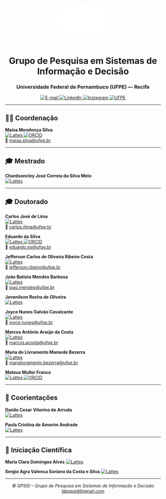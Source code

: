 <div align="center">

<img src="gpsid.png" alt="Logo GPSID" width="180" style="border-radius: 50%; margin-bottom: 15px;"/>

# Grupo de Pesquisa em Sistemas de Informação e Decisão
### Universidade Federal de Pernambuco (UFPE) — Recife

<a href="mailto:labgpsid@gmail.com" target="_blank" rel="noopener noreferrer">
  <img src="https://img.shields.io/badge/-labgpsid%40gmail.com-D14836?style=flat&logo=gmail&logoColor=white" alt="E-mail">
</a>
<a href="https://www.linkedin.com/company/grupo-de-pesquisa-em-sistemas-de-informa%C3%A7%C3%A3o-e-decis%C3%A3o-gpsid-ufpe/" target="_blank" rel="noopener noreferrer">
  <img src="https://img.shields.io/badge/-LinkedIn-0A66C2?style=flat&logo=linkedin&logoColor=white" alt="LinkedIn">
</a>
<a href="https://www.instagram.com/labgpsid/" target="_blank" rel="noopener noreferrer">
  <img src="https://img.shields.io/badge/-Instagram-E4405F?style=flat&logo=instagram&logoColor=white" alt="Instagram">
</a>
<a href="https://www.ufpe.br" target="_blank" rel="noopener noreferrer">
  <img src="https://img.shields.io/badge/-UFPE-7C002D?style=flat&logo=academia&logoColor=white" alt="UFPE">
</a>

---

</div>

## 👩‍🏫 Coordenação

**Maísa Mendonça Silva**  
<a href="http://lattes.cnpq.br/1719660651640802" target="_blank" rel="noopener noreferrer">
  <img src="https://img.shields.io/badge/-Lattes-007ACC?style=flat&logo=google-scholar&logoColor=white" alt="Lattes">
</a>
<a href="https://orcid.org/0000-0003-4223-2769" target="_blank" rel="noopener noreferrer">
  <img src="https://img.shields.io/badge/-ORCID-A6CE39?style=flat&logo=orcid&logoColor=white" alt="ORCID">
</a>  
📧 maisa.silva@ufpe.br

---

## 🎓 Mestrado

**Chardsoncley José Correia da Silva Melo**  
<a href="http://lattes.cnpq.br/4730758926255746" target="_blank" rel="noopener noreferrer">
  <img src="https://img.shields.io/badge/-Lattes-007ACC?style=flat&logo=google-scholar&logoColor=white" alt="Lattes">
</a>

---

## 🎓 Doutorado

**Carlos José de Lima**  
<a href="http://lattes.cnpq.br/6652468960979337" target="_blank" rel="noopener noreferrer">
  <img src="https://img.shields.io/badge/-Lattes-007ACC?style=flat&logo=google-scholar&logoColor=white" alt="Lattes">
</a>  
📧 carlos.jlima@ufpe.br  

**Eduardo da Silva**  
<a href="http://lattes.cnpq.br/9698302403435499" target="_blank" rel="noopener noreferrer">
  <img src="https://img.shields.io/badge/-Lattes-007ACC?style=flat&logo=google-scholar&logoColor=white" alt="Lattes">
</a>
<a href="https://orcid.org/0000-0002-2455-2294" target="_blank" rel="noopener noreferrer">
  <img src="https://img.shields.io/badge/-ORCID-A6CE39?style=flat&logo=orcid&logoColor=white" alt="ORCID">
</a>  
📧 eduardo.es@ufpe.br  

**Jefferson Carlos de Oliveira Ribeiro Costa**  
<a href="http://lattes.cnpq.br/6411337258532071" target="_blank" rel="noopener noreferrer">
  <img src="https://img.shields.io/badge/-Lattes-007ACC?style=flat&logo=google-scholar&logoColor=white" alt="Lattes">
</a>  
📧 jefferson.ribeiro@ufpe.br  

**João Batista Mendes Barbosa**  
<a href="http://lattes.cnpq.br/4686033623536696" target="_blank" rel="noopener noreferrer">
  <img src="https://img.shields.io/badge/-Lattes-007ACC?style=flat&logo=google-scholar&logoColor=white" alt="Lattes">
</a>  
📧 joao.mendes@ufpe.br  

**Jovenilson Rocha de Oliveira**  
<a href="http://lattes.cnpq.br/4863817903775091" target="_blank" rel="noopener noreferrer">
  <img src="https://img.shields.io/badge/-Lattes-007ACC?style=flat&logo=google-scholar&logoColor=white" alt="Lattes">
</a>

**Joyce Nunes Galvão Cavalcante**  
<a href="http://lattes.cnpq.br/9078115312448557" target="_blank" rel="noopener noreferrer">
  <img src="https://img.shields.io/badge/-Lattes-007ACC?style=flat&logo=google-scholar&logoColor=white" alt="Lattes">
</a>  
📧 joyce.nunes@ufpe.br  

**Marcos Antônio Araújo da Costa**  
<a href="http://lattes.cnpq.br/0908944937890798" target="_blank" rel="noopener noreferrer">
  <img src="https://img.shields.io/badge/-Lattes-007ACC?style=flat&logo=google-scholar&logoColor=white" alt="Lattes">
</a>  
📧 marcos.acosta@ufpe.br  

**Maria do Livramento Mamede Bezerra**  
<a href="http://lattes.cnpq.br/2045810723587545" target="_blank" rel="noopener noreferrer">
  <img src="https://img.shields.io/badge/-Lattes-007ACC?style=flat&logo=google-scholar&logoColor=white" alt="Lattes">
</a>  
📧 marialivramento.bezerra@ufpe.br  

**Mateus Muller Franco**  
<a href="http://lattes.cnpq.br/9554919145483656" target="_blank" rel="noopener noreferrer">
  <img src="https://img.shields.io/badge/-Lattes-007ACC?style=flat&logo=google-scholar&logoColor=white" alt="Lattes">
</a>
<a href="https://orcid.org/0000-0001-5137-4342" target="_blank" rel="noopener noreferrer">
  <img src="https://img.shields.io/badge/-ORCID-A6CE39?style=flat&logo=orcid&logoColor=white" alt="ORCID">
</a>

---

## 🤝 Coorientações

**Danilo Cesar Vitorino de Arruda**  
<a href="http://lattes.cnpq.br/2725265019496657" target="_blank" rel="noopener noreferrer">
  <img src="https://img.shields.io/badge/-Lattes-007ACC?style=flat&logo=google-scholar&logoColor=white" alt="Lattes">
</a>

**Paula Cristina de Amorim Andrade**  
<a href="http://lattes.cnpq.br/6398108441133432" target="_blank" rel="noopener noreferrer">
  <img src="https://img.shields.io/badge/-Lattes-007ACC?style=flat&logo=google-scholar&logoColor=white" alt="Lattes">
</a>

---
## 🤝 Iniciação Científica
**Maria Clara Domingos Alves**
<a href="http://lattes.cnpq.br/6107103997558142" target="_blank" rel="noopener noreferrer">
  <img src="https://img.shields.io/badge/-Lattes-007ACC?style=flat&logo=google-scholar&logoColor=white" alt="Lattes">
</a>

**Sergio Agra Valenca Soriano da Costa e Silva**
<a href="" target="_blank" rel="noopener noreferrer">
  <img src="https://img.shields.io/badge/-Lattes-007ACC?style=flat&logo=google-scholar&logoColor=white" alt="Lattes">
</a>

---

<div align="center">

<i>© GPSID – Grupo de Pesquisa em Sistemas de Informação e Decisão</i><br>
<a href="mailto:labgpsid@gmail.com" target="_blank" rel="noopener noreferrer">labgpsid@gmail.com</a>

</div>
